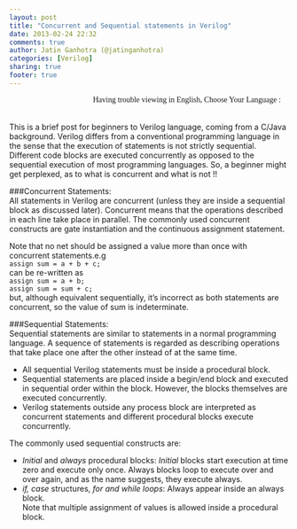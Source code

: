 ```yaml
---
layout: post
title: "Concurrent and Sequential statements in Verilog"
date: 2013-02-24 22:32
comments: true
author: Jatin Ganhotra (@jatinganhotra)
categories: [Verilog]
sharing: true
footer: true
---
```


<link href='http://fonts.googleapis.com/css?family=Coming+Soon&subset=latin,latin-ext' rel='stylesheet' type='text/css'>

<div>
<span style="float:right;" id="google_translate_element"></span>
<span style="float:right; font-family: 'Coming Soon', cursive;">Having trouble viewing in English, Choose Your Language : &nbsp;&nbsp;&nbsp;</span>
</div>
<BR>&nbsp;<BR>

This is a brief post for beginners to Verilog language, coming from a C/Java background.
Verilog  differs from a conventional programming language in the sense that the execution of statements is not strictly sequential. Different code blocks are executed concurrently as opposed to the sequential execution of most programming languages. So, a beginner might get  perplexed, as to what is concurrent and what is not !!

###Concurrent Statements:  
All statements in Verilog are concurrent (unless they are inside a sequential block as discussed later). Concurrent means that the operations described in each line take place in parallel.
The commonly used concurrent constructs are gate instantiation and the continuous assignment statement.  

Note that no net should be assigned a value more than once with concurrent statements.e.g  
`assign sum = a + b + c;`  
can be re-written as  
`assign sum = a + b;`  
`assign sum = sum + c;`  
but, although equivalent sequentially, it’s incorrect as both statements are concurrent, so the value of sum is indeterminate.


###Sequential Statements:  
Sequential statements are similar to statements in a normal programming language. A sequence of statements is regarded as describing operations that take place one after the other instead of at the same time.

* All sequential Verilog statements must be inside a procedural block. 
* Sequential statements are placed inside a begin/end block and executed in sequential order within the block. However, the blocks themselves are executed concurrently.
* Verilog statements outside any process block are interpreted as concurrent statements and different procedural blocks execute concurrently.

The commonly used sequential constructs are:  
* _Initial_ and _always_ procedural blocks: _Initial_ blocks start execution at time zero and execute only once. Always blocks loop to execute over and over again, and as the name suggests, they execute always.  
* _if, case_ structures, _for and while loops_: Always appear inside an always block.  
Note that multiple assignment of values is allowed inside a procedural block. 
